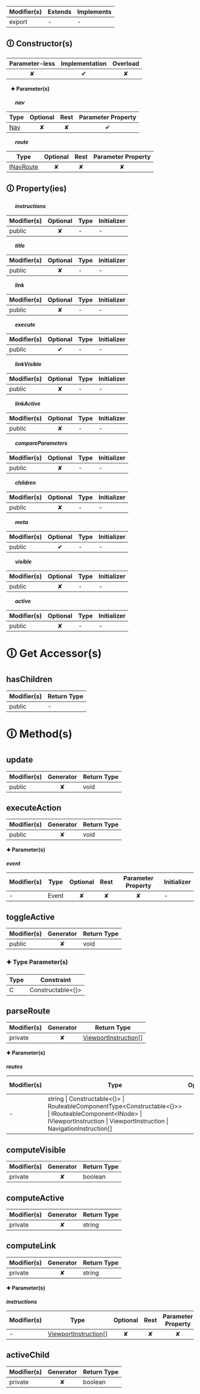 | Modifier(s)                            | Extends                      | Implements                                    |
|----------------------------------------|------------------------------|-----------------------------------------------|
| export | - | - |

## &#128712; Constructor(s)

| Parameter-less                         | Implementation                          | Overload                          |
|:--------------------------------------:|:---------------------------------------:|:---------------------------------:|
| ✘ | ✔ | ✘ |

&nbsp;&nbsp; **&#128966; Parameter(s)**

&nbsp;&nbsp;&nbsp;&nbsp;&nbsp; _**nav**_

| Type                        | Optional                           | Rest                          | Parameter Property                          |
|-----------------------------|:----------------------------------:|:-----------------------------:|:-------------------------------------------:|
| [Nav](https://hamedfathi.gitbook.io/aurelia-2-doc-api/router/class/nav/nav) | ✘  | ✘ | ✔ |

&nbsp;&nbsp;&nbsp;&nbsp;&nbsp; _**route**_

| Type                        | Optional                           | Rest                          | Parameter Property                          |
|-----------------------------|:----------------------------------:|:-----------------------------:|:-------------------------------------------:|
| [INavRoute](https://hamedfathi.gitbook.io/aurelia-2-doc-api/router/interface/nav/inavroute) | ✘  | ✘ | ✘ |

## &#128712; Property(ies)

&nbsp;&nbsp;&nbsp;&nbsp;&nbsp; _**instructions**_

| Modifier(s)                               | Optional                           | Type                        | Initializer                       |
|-------------------------------------------|:----------------------------------:|-----------------------------|-----------------------------------|
| public | ✘ | - | - |

&nbsp;&nbsp;&nbsp;&nbsp;&nbsp; _**title**_

| Modifier(s)                               | Optional                           | Type                        | Initializer                       |
|-------------------------------------------|:----------------------------------:|-----------------------------|-----------------------------------|
| public | ✘ | - | - |

&nbsp;&nbsp;&nbsp;&nbsp;&nbsp; _**link**_

| Modifier(s)                               | Optional                           | Type                        | Initializer                       |
|-------------------------------------------|:----------------------------------:|-----------------------------|-----------------------------------|
| public | ✘ | - | - |

&nbsp;&nbsp;&nbsp;&nbsp;&nbsp; _**execute**_

| Modifier(s)                               | Optional                           | Type                        | Initializer                       |
|-------------------------------------------|:----------------------------------:|-----------------------------|-----------------------------------|
| public | ✔ | - | - |

&nbsp;&nbsp;&nbsp;&nbsp;&nbsp; _**linkVisible**_

| Modifier(s)                               | Optional                           | Type                        | Initializer                       |
|-------------------------------------------|:----------------------------------:|-----------------------------|-----------------------------------|
| public | ✘ | - | - |

&nbsp;&nbsp;&nbsp;&nbsp;&nbsp; _**linkActive**_

| Modifier(s)                               | Optional                           | Type                        | Initializer                       |
|-------------------------------------------|:----------------------------------:|-----------------------------|-----------------------------------|
| public | ✘ | - | - |

&nbsp;&nbsp;&nbsp;&nbsp;&nbsp; _**compareParameters**_

| Modifier(s)                               | Optional                           | Type                        | Initializer                       |
|-------------------------------------------|:----------------------------------:|-----------------------------|-----------------------------------|
| public | ✘ | - | - |

&nbsp;&nbsp;&nbsp;&nbsp;&nbsp; _**children**_

| Modifier(s)                               | Optional                           | Type                        | Initializer                       |
|-------------------------------------------|:----------------------------------:|-----------------------------|-----------------------------------|
| public | ✘ | - | - |

&nbsp;&nbsp;&nbsp;&nbsp;&nbsp; _**meta**_

| Modifier(s)                               | Optional                           | Type                        | Initializer                       |
|-------------------------------------------|:----------------------------------:|-----------------------------|-----------------------------------|
| public | ✔ | - | - |

&nbsp;&nbsp;&nbsp;&nbsp;&nbsp; _**visible**_

| Modifier(s)                               | Optional                           | Type                        | Initializer                       |
|-------------------------------------------|:----------------------------------:|-----------------------------|-----------------------------------|
| public | ✘ | - | - |

&nbsp;&nbsp;&nbsp;&nbsp;&nbsp; _**active**_

| Modifier(s)                               | Optional                           | Type                        | Initializer                       |
|-------------------------------------------|:----------------------------------:|-----------------------------|-----------------------------------|
| public | ✘ | - | - |

# &#128712; Get Accessor(s)

## hasChildren

| Modifier(s)                              | Return Type                       |
|------------------------------------------|-----------------------------------|
| public | - |

# &#128712; Method(s)

## update

| Modifier(s)                              | Generator                          | Return Type                       |
|------------------------------------------|:----------------------------------:|-----------------------------------|
| public | ✘ | void |

## executeAction

| Modifier(s)                              | Generator                          | Return Type                       |
|------------------------------------------|:----------------------------------:|-----------------------------------|
| public | ✘ | void |

**&#128966; Parameter(s)**

_**event**_

| Modifier(s)                              | Type                        | Optional                           | Rest                          | Parameter Property                          | Initializer                       |
|------------------------------------------|-----------------------------|:----------------------------------:|:-----------------------------:|:-------------------------------------------:|-----------------------------------|
| - | Event | ✘  | ✘ | ✘ | - |

## toggleActive

| Modifier(s)                              | Generator                          | Return Type                       |
|------------------------------------------|:----------------------------------:|-----------------------------------|
| public | ✘ | void |

### &#128966; Type Parameter(s)

| Type | Constraint              |
| ---- | ----------------------- |
| C    | Constructable&lt;{}&gt; |

## parseRoute

| Modifier(s)                              | Generator                          | Return Type                       |
|------------------------------------------|:----------------------------------:|-----------------------------------|
| private | ✘ | [ViewportInstruction](https://hamedfathi.gitbook.io/aurelia-2-doc-api/router/class/viewport-instruction/viewportinstruction)[] |

**&#128966; Parameter(s)**

_**routes**_

| Modifier(s)                              | Type                        | Optional                           | Rest                          | Parameter Property                          | Initializer                       |
|------------------------------------------|-----------------------------|:----------------------------------:|:-----------------------------:|:-------------------------------------------:|-----------------------------------|
| - | string &#124; Constructable&lt;{}&gt; &#124; RouteableComponentType&lt;Constructable&lt;{}&gt;&gt; &#124; IRouteableComponent&lt;INode&gt; &#124; IViewportInstruction &#124; ViewportInstruction &#124; NavigationInstruction[] | ✘  | ✘ | ✘ | - |

## computeVisible

| Modifier(s)                              | Generator                          | Return Type                       |
|------------------------------------------|:----------------------------------:|-----------------------------------|
| private | ✘ | boolean |

## computeActive

| Modifier(s)                              | Generator                          | Return Type                       |
|------------------------------------------|:----------------------------------:|-----------------------------------|
| private | ✘ | string |

## computeLink

| Modifier(s)                              | Generator                          | Return Type                       |
|------------------------------------------|:----------------------------------:|-----------------------------------|
| private | ✘ | string |

**&#128966; Parameter(s)**

_**instructions**_

| Modifier(s)                              | Type                        | Optional                           | Rest                          | Parameter Property                          | Initializer                       |
|------------------------------------------|-----------------------------|:----------------------------------:|:-----------------------------:|:-------------------------------------------:|-----------------------------------|
| - | [ViewportInstruction](https://hamedfathi.gitbook.io/aurelia-2-doc-api/router/class/viewport-instruction/viewportinstruction)[] | ✘  | ✘ | ✘ | - |

## activeChild

| Modifier(s)                              | Generator                          | Return Type                       |
|------------------------------------------|:----------------------------------:|-----------------------------------|
| private | ✘ | boolean |